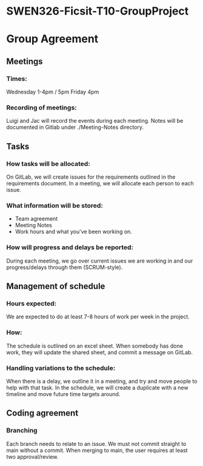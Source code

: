 # SWEN326-Ficsit-T10-GroupProject


# Group Agreement

## Meetings
### Times:
Wednesday 1-4pm / 5pm
Friday 4pm

### Recording of meetings:
Luigi and Jac will record the events during each meeting. 
Notes will be documented in Gitlab under ./Meeting-Notes directory.

## Tasks
### How tasks will be allocated:
On GitLab, we will create issues for the requirements outlined in the requirements document. In a meeting,
we will allocate each person to each issue.

### What information will be stored:
* Team agreement
* Meeting Notes
* Work hours and what you've been working on.

### How will progress and delays be reported:
During each meeting, we go over current issues we are working in and our progress/delays through them (SCRUM-style).

## Management of schedule
### Hours expected:
We are expected to do at least 7-8 hours of work per week in the project.

### How:
The schedule is outlined on an excel sheet. When somebody has done work, they will update the shared sheet, and commit 
a message on GitLab.

### Handling variations to the schedule:
When there is a delay, we outline it in a meeting, and try and move people to help with that task. In the schedule,
we will create a duplicate with a new timeline and move future time targets around.

## Coding agreement
### Branching
Each branch needs to relate to an issue. We must not commit straight to main without a commit. When merging to main,
the user requires at least two approval/review.